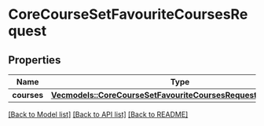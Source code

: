 # CoreCourseSetFavouriteCoursesRequest

## Properties

Name | Type | Description | Notes
------------ | ------------- | ------------- | -------------
**courses** | [**Vec<models::CoreCourseSetFavouriteCoursesRequestCoursesInner>**](core_course_set_favourite_courses_request_courses_inner.md) |  | 

[[Back to Model list]](../README.md#documentation-for-models) [[Back to API list]](../README.md#documentation-for-api-endpoints) [[Back to README]](../README.md)


